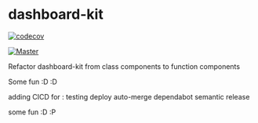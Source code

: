 # dashboard-kit
[![codecov](https://codecov.io/gh/Abdel-Monaam-Aouini/dashboard-kit/branch/master/graph/badge.svg?token=18TX7UYJTB)](https://codecov.io/gh/Abdel-Monaam-Aouini/dashboard-kit)

[![Master](https://github.com/Abdel-Monaam-Aouini/dashboard-kit/actions/workflows/master.yml/badge.svg)](https://github.com/Abdel-Monaam-Aouini/dashboard-kit/actions/workflows/master.yml)

Refactor dashboard-kit from class components to function components

Some fun :D :D

adding CICD for :
testing
deploy
auto-merge dependabot
semantic release

some fun :D :P


